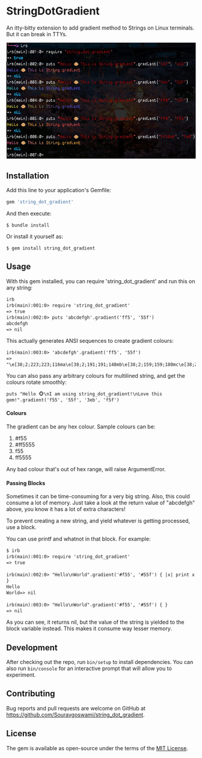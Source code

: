 # StringDotGradient
An itty-bitty extension to add gradient method to Strings on Linux terminals. But it can break in TTYs.

![Preview](https://github.com/Souravgoswami/string_dot_gradient/blob/master/images/preview.jpg)

## Installation
Add this line to your application's Gemfile:

```ruby
gem 'string_dot_gradient'
```

And then execute:

```
$ bundle install
```

Or install it yourself as:

```
$ gem install string_dot_gradient
```

## Usage

With this gem installed, you can require 'string_dot_gradient' and run this on any string:

```
irb
irb(main):001:0> require 'string_dot_gradient'
=> true
irb(main):002:0> puts 'abcdefgh'.gradient('ff5', '55f')
abcdefgh
=> nil
```

This actually generates ANSI sequences to create gradient colours:

```
irb(main):003:0> 'abcdefgh'.gradient('ff5', '55f')
=> "\e[38;2;223;223;116ma\e[38;2;191;191;148mb\e[38;2;159;159;180mc\e[38;2;127;127;212md\e[38;2;95;95;244me\e[38;2;63;63;255mf\e[38;2;31;31;255mg\e[38;2;0;0;255mh\e[0m"
```

You can also pass any arbitrary colours for multilined string, and get the colours rotate smoothly:

```
puts "Hello 🐵\nI am using string_dot_gradient!\nLove this gem!".gradient('f55', '55f', '3eb', 'f5f')
```

#### Colours

The gradient can be any hex colour. Sample colours can be:

1. #f55
2. #ff5555
3. f55
4. ff5555

Any bad colour that's out of hex range, will raise ArgumentError.

#### Passing Blocks
Sometimes it can be time-consuming for a very big string. Also, this could consume a lot of memory.
Just take a look at the return value of "abcdefgh" above, you know it has a lot of extra characters!

To prevent creating a new string, and yield whatever is getting processed, use a block.

You can use printf and whatnot in that block. For example:

```
$ irb
irb(main):001:0> require 'string_dot_gradient'
=> true

irb(main):002:0> "Hello\nWorld".gradient('#f55', '#55f') { |x| print x }
Hello
World=> nil

irb(main):003:0> "Hello\nWorld".gradient('#f55', '#55f') { }
=> nil

```

As you can see, it returns nil, but the value of the string is yielded to the block variable instead.
This makes it consume way lesser memory.

## Development

After checking out the repo, run `bin/setup` to install dependencies.
You can also run `bin/console` for an interactive prompt that will allow you to experiment.

## Contributing

Bug reports and pull requests are welcome on GitHub at https://github.com/Souravgoswami/string_dot_gradient.

## License

The gem is available as open-source under the terms of the [MIT License](https://opensource.org/licenses/MIT).
